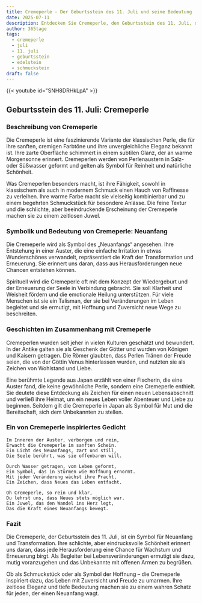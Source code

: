 ```yaml
---
title: Cremeperle - Der Geburtsstein des 11. Juli und seine Bedeutung
date: 2025-07-11
description: Entdecken Sie Cremeperle, den Geburtsstein des 11. Juli, der Neuanfang symbolisiert. Seine Symbolik und Geschichte werden Sie inspirieren.
author: 365tage
tags:
  - cremeperle
  - juli
  - 11. juli
  - geburtsstein
  - edelstein
  - schmuckstein
draft: false
---
```


{{< youtube id="SNH8DRHkLpA" >}}

## Geburtsstein des 11. Juli: Cremeperle

### Beschreibung von Cremeperle

Die Cremeperle ist eine faszinierende Variante der klassischen Perle, die für ihre sanften, cremigen Farbtöne und ihre unvergleichliche Eleganz bekannt ist. Ihre zarte Oberfläche schimmert in einem subtilen Glanz, der an warme Morgensonne erinnert. Cremeperlen werden von Perlenaustern in Salz- oder Süßwasser geformt und gelten als Symbol für Reinheit und natürliche Schönheit.

Was Cremeperlen besonders macht, ist ihre Fähigkeit, sowohl in klassischem als auch in modernem Schmuck einen Hauch von Raffinesse zu verleihen. Ihre warme Farbe macht sie vielseitig kombinierbar und zu einem begehrten Schmuckstück für besondere Anlässe. Die feine Textur und die schlichte, aber beeindruckende Erscheinung der Cremeperle machen sie zu einem zeitlosen Juwel.

### Symbolik und Bedeutung von Cremeperle: Neuanfang

Die Cremeperle wird als Symbol des „Neuanfangs“ angesehen. Ihre Entstehung in einer Auster, die eine einfache Irritation in etwas Wunderschönes verwandelt, repräsentiert die Kraft der Transformation und Erneuerung. Sie erinnert uns daran, dass aus Herausforderungen neue Chancen entstehen können.

Spirituell wird die Cremeperle oft mit dem Konzept der Wiedergeburt und der Erneuerung der Seele in Verbindung gebracht. Sie soll Klarheit und Weisheit fördern und die emotionale Heilung unterstützen. Für viele Menschen ist sie ein Talisman, der sie bei Veränderungen im Leben begleitet und sie ermutigt, mit Hoffnung und Zuversicht neue Wege zu beschreiten.

### Geschichten im Zusammenhang mit Cremeperle

Cremeperlen wurden seit jeher in vielen Kulturen geschätzt und bewundert. In der Antike galten sie als Geschenk der Götter und wurden von Königen und Kaisern getragen. Die Römer glaubten, dass Perlen Tränen der Freude seien, die von der Göttin Venus hinterlassen wurden, und nutzten sie als Zeichen von Wohlstand und Liebe.

Eine berühmte Legende aus Japan erzählt von einer Fischerin, die eine Auster fand, die keine gewöhnliche Perle, sondern eine Cremeperle enthielt. Sie deutete diese Entdeckung als Zeichen für einen neuen Lebensabschnitt und verließ ihre Heimat, um ein neues Leben voller Abenteuer und Liebe zu beginnen. Seitdem gilt die Cremeperle in Japan als Symbol für Mut und die Bereitschaft, sich dem Unbekannten zu stellen.

### Ein von Cremeperle inspiriertes Gedicht

```
Im Inneren der Auster, verborgen und rein,  
Erwacht die Cremeperle im sanften Schein.  
Ein Licht des Neuanfangs, zart und still,  
Die Seele berührt, was sie offenbaren will.  

Durch Wasser getragen, vom Leben geformt,  
Ein Symbol, das in Stürmen wie Hoffnung ernormt.  
Mit jeder Veränderung wächst ihre Pracht,  
Ein Zeichen, dass Neues das Leben entfacht.  

Oh Cremeperle, so rein und klar,  
Du lehrst uns, dass Neues stets möglich war.  
Ein Juwel, das den Wandel ins Herz legt,  
Das die Kraft eines Neuanfangs bewegt.  
```

### Fazit

Die Cremeperle, der Geburtsstein des 11. Juli, ist ein Symbol für Neuanfang und Transformation. Ihre schlichte, aber eindrucksvolle Schönheit erinnert uns daran, dass jede Herausforderung eine Chance für Wachstum und Erneuerung birgt. Als Begleiter bei Lebensveränderungen ermutigt sie dazu, mutig voranzugehen und das Unbekannte mit offenen Armen zu begrüßen.

Ob als Schmuckstück oder als Symbol der Hoffnung – die Cremeperle inspiriert dazu, das Leben mit Zuversicht und Freude zu umarmen. Ihre zeitlose Eleganz und tiefe Bedeutung machen sie zu einem wahren Schatz für jeden, der einen Neuanfang wagt.